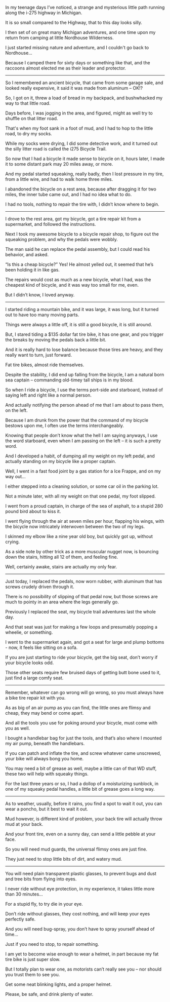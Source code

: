 In my teenage days I’ve noticed,
a strange and mysterious little path running along the i-275 highway in Michigan.

It is so small compared to the Highway,
that to this day looks silly.

I then set of on great many Michigan adventures,
and one time upon my return from camping at little Nordhouse Wilderness.

I just started missing nature and adventure,
and I couldn't go back to Nordhouse…

Because I camped there for sixty days or something like that,
and the raccoons almost elected me as their leader and protector.

---

So I remembered an ancient bicycle, that came from some garage sale,
and looked really expensive, it said it was made from aluminum – OK!?

So, I got on it, threw a load of bread in my backpack,
and bushwhacked my way to that little road.

Days before, I was jogging in the area, and figured,
might as well try to shuffle on that litter road.

That's when my foot sank in a foot of mud,
and I had to hop to the little road, to dry my socks.

While my socks were drying, I did some detective work,
and it turned out the silly litter road is called the i275 Bicycle Trail.

So now that I had a bicycle it made sense to bicycle on it,
hours later, I made it to some distant park may 20 miles away, or more.

And my pedal started squeaking, really badly, then I lost pressure in my tire,
from a little wire, and had to walk home three miles.

I abandoned the bicycle on a rest area, because after dragging it for two miles,
the inner tube came out, and I had no idea what to do.

I had no tools, nothing to repair the tire with,
I didn’t know where to begin.

---

I drove to the rest area, got my bicycle, got a tire repair kit from a supermarket,
and followed the instructions.

Next I took my awesome bicycle to a bicycle repair shop,
to figure out the squeaking problem, and why the pedals were wobbly.

The man said he can replace the pedal assembly,
but I could read his behavior, and asked.

“Is this a cheap bicycle?” Yes! He almost yelled out,
it seemed that he’s been holding it in like gas.

The repairs would cost as much as a new bicycle,
what I had, was the cheapest kind of bicycle, and it was way too small for me, even.

But I didn’t know,
I loved anyway.

---

I started riding a mountain bike, and it was large,
it was long, but it turned out to have too many moving parts.

Things were always a little off,
it is still a good bicycle, it is still around.

But, I stared tiding a $135 dollar fat tire bike,
it has one gear, and you trigger the breaks by moving the pedals back a little bit.

And it is really hard to lose balance because those tires are heavy,
and they really want to turn, just forward.

Fat tire bikes,
almost ride themselves.

Despite the stability, I did end up falling from the bicycle,
I am a natural born sea captain – commanding old-timey tall ships is in my blood.

So when I ride a bicycle, I use the terms port-side and starboard,
instead of saying left and right like a normal person.

And actually notifying the person ahead of me that I am about to pass them,
on the left.

Because I am drunk from the power that the command of my bicycle bestows upon me,
I often use the terms interchangeably.

Knowing that people don’t know what the hell I am saying anyways,
I use the word starboard, even when I am passing on the left – it is such a pretty word.

And I developed a habit, of dumping all my weight on my left pedal,
and actually standing on my bicycle like a proper captain.

Well, I went in a fast food joint by a gas station for a Ice Frappe,
and on my way out...

I either stepped into a cleaning solution,
or some car oil in the parking lot.

Not a minute later, with all my weight on that one pedal,
my foot slipped.

I went from a proud captain, in charge of the sea of asphalt,
to a stupid 280 pound bird about to kiss it.

I went flying through the air at seven miles per hour, flapping his wings,
with the bicycle now intricately interwoven between the two of my legs.

I skinned my elbow like a nine year old boy,
but quickly got up, without crying.

As a side note by other trick as a more muscular nugget now,
is bouncing down the stairs, hitting all 12 of them, and feeling fine.

Well, certainly awake,
stairs are actually my only fear.

---

Just today, I replaced the pedals, now worn rubber,
with aluminum that has screws crudely driven through it.

There is no possibility of slipping of that pedal now,
but those screws are much to pointy in an area where the legs generally go.

Previously I replaced the seat,
my bicycle trail adventures last the whole day.

And that seat was just for making a few loops
and presumably popping a wheelie, or something.

I went to the supermarket again,
and got a seat for large and plump bottoms -  now, it feels like sitting on a sofa.

If you are just starting to ride your bicycle,
get the big seat, don’t worry if your bicycle looks odd.

Those other seats require few bruised days of getting butt bone used to it,
just find a large comfy seat.

---

Remember, whatever can go wrong will go wrong,
so you must always have a bike tire repair kit with you.

As as big of an air pump as you can find,
the little ones are flimsy and cheap, they may bend or come apart.

And all the tools you use for poking around your bicycle,
must come with you as well.

I bought a handlebar bag for just the tools,
and that’s also where I mounted my air pump, beneath the handlebars.

If you can patch and inflate the tire,
and screw whatever came unscrewed, your bike will always bong you home.

You may need a bit of grease as well, maybe a little can of that WD stuff,
these two will help with squeaky things.

For the last three years or so, I had a dollop of a moisturizing sunblock,
in one of my squeaky pedal handles, a little bit of grease goes a long way.

---

As to weather, usually, before it rains, you find a spot to wait it out,
you can wear a poncho, but it best to wait it out.

Mud however, is different kind of problem,
your back tire will actually throw mud at your back.

And your front tire, even on a sunny day,
can send a little pebble at your face.

So you will need mud guards,
the universal flimsy ones are just fine.

They just need to stop little bits of dirt,
and watery mud.

---

You will need plain transparent plastic glasses,
to prevent bugs and dust and tree bits from flying into eyes.

I never ride without eye protection, in my experience,
it takes little more than 30 minutes…

For a stupid fly,
to try die in your eye.

Don’t ride without glasses,
they cost nothing, and will keep your eyes perfectly safe.

And you will need bug-spray,
you don’t have to spray yourself ahead of time…

Just if you need to stop,
to repair something.

I am yet to become wise enough to wear a helmet,
in part because my fat tire bike is just super slow.

But I totally plan to wear one,
as motorists can’t really see you – nor should you trust them to see you.

Get some neat blinking lights,
and a proper helmet.

Please, be safe,
and drink plenty of water.
